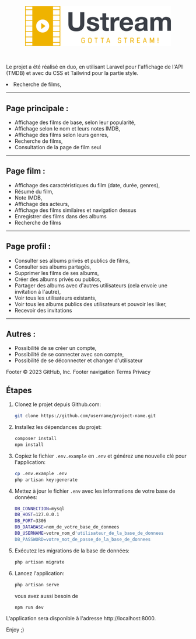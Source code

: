 <p align="center"><img src="public/img/logo.png" width="400" alt="Laravel Logo"></p>

</br>

Le projet a été réalisé en duo, en utilisant Laravel pour l'affichage de l'API (TMDB) et avec du CSS et Tailwind pour la partie style.
<li>Recherche de films,</li>
<hr>

## Page principale :

<ul>    
    <li>Affichage des films de base, selon leur popularité,</li>
    <li>Affichage selon le nom et leurs notes IMDB,</li>
    <li>Affichage des films selon leurs genres,</li>
    <li>Recherche de films,</li>
    <li>Consultation de la page de film seul</li>
</ul>

<hr>

## Page film :

<ul>    
    <li>Affichage des caractéristiques du film (date, durée, genres),</li>
    <li>Résumé du film,</li>
    <li>Note IMDB,</li>
    <li>Affichage des acteurs,</li>
    <li>Affichage des films similaires et navigation dessus</li>
    <li>Enregistrer des films dans des albums</li>
    <li>Recherche de films</li>
</ul>


<hr>

## Page profil :

<ul>    
    <li>Consulter ses albums privés et publics de films,</li>
    <li>Consulter ses albums partagés,</li>
    <li>Supprimer les films de ses albums,</li>
    <li>Créer des albums privés ou publics,</li>
    <li>Partager des albums avec d'autres utilisateurs (cela envoie une invitation à l'autre),</li>
    <li>Voir tous les utilisateurs existants,</li>
    <li>Voir tous les albums publics des utilisateurs et pouvoir les liker,</li>
    <li>Recevoir des invitations</li>
</ul>

<hr>

## Autres :

<ul>    
    <li>Possibilité de se créer un compte,</li>
    <li>Possibilité de se connecter avec son compte,</li>
    <li>Possibilité de se déconnecter et changer d'utilisateur</li>
</ul>
Footer
© 2023 GitHub, Inc.
Footer navigation
Terms
Privacy

## Étapes

1. Clonez le projet depuis Github.com:

    ```bash
    git clone https://github.com/username/project-name.git
    ```

2. Installez les dépendances du projet:

    ```bash
    composer install
    npm install
    ```

3. Copiez le fichier `.env.example` en `.env` et générez une nouvelle clé pour l'application:

    ```bash
    cp .env.example .env
    php artisan key:generate
    ```

4. Mettez à jour le fichier `.env` avec les informations de votre base de données:

    ```bash
    DB_CONNECTION=mysql
    DB_HOST=127.0.0.1
    DB_PORT=3306
    DB_DATABASE=nom_de_votre_base_de_donnees
    DB_USERNAME=votre_nom_d'utilisateur_de_la_base_de_donnees
    DB_PASSWORD=votre_mot_de_passe_de_la_base_de_donnees
    ```

5. Exécutez les migrations de la base de données:

    ```bash
    php artisan migrate
    ```

6. Lancez l'application:

    ```bash
    php artisan serve
    ```
    vous avez aussi besoin de 
     ```bash
    npm run dev
    ```


L'application sera disponible à l'adresse http://localhost:8000.

Enjoy ;)
